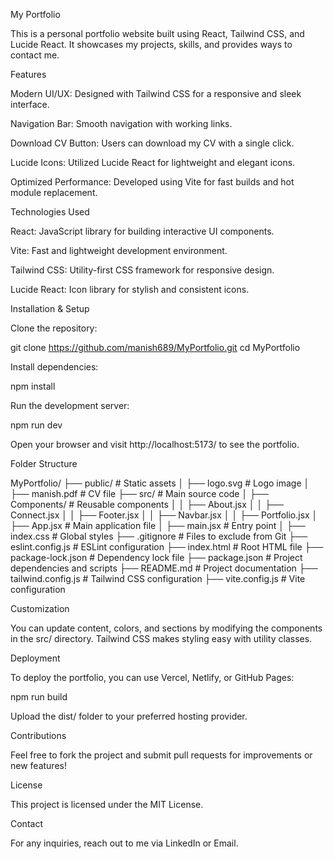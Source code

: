 My Portfolio

This is a personal portfolio website built using React, Tailwind CSS, and Lucide React. It showcases my projects, skills, and provides ways to contact me.

Features

Modern UI/UX: Designed with Tailwind CSS for a responsive and sleek interface.

Navigation Bar: Smooth navigation with working links.

Download CV Button: Users can download my CV with a single click.

Lucide Icons: Utilized Lucide React for lightweight and elegant icons.

Optimized Performance: Developed using Vite for fast builds and hot module replacement.

Technologies Used

React: JavaScript library for building interactive UI components.

Vite: Fast and lightweight development environment.

Tailwind CSS: Utility-first CSS framework for responsive design.

Lucide React: Icon library for stylish and consistent icons.

Installation & Setup

Clone the repository:

git clone https://github.com/manish689/MyPortfolio.git
cd MyPortfolio

Install dependencies:

npm install

Run the development server:

npm run dev

Open your browser and visit http://localhost:5173/ to see the portfolio.

Folder Structure

MyPortfolio/
├── public/              # Static assets
│   ├── logo.svg         # Logo image
│   ├── manish.pdf       # CV file
├── src/                 # Main source code
│   ├── Components/      # Reusable components
│   │   ├── About.jsx
│   │   ├── Connect.jsx
│   │   ├── Footer.jsx
│   │   ├── Navbar.jsx
│   │   ├── Portfolio.jsx
│   ├── App.jsx          # Main application file
│   ├── main.jsx         # Entry point
│   ├── index.css        # Global styles
├── .gitignore           # Files to exclude from Git
├── eslint.config.js     # ESLint configuration
├── index.html           # Root HTML file
├── package-lock.json    # Dependency lock file
├── package.json         # Project dependencies and scripts
├── README.md            # Project documentation
├── tailwind.config.js   # Tailwind CSS configuration
├── vite.config.js       # Vite configuration

Customization

You can update content, colors, and sections by modifying the components in the src/ directory. Tailwind CSS makes styling easy with utility classes.

Deployment

To deploy the portfolio, you can use Vercel, Netlify, or GitHub Pages:

npm run build

Upload the dist/ folder to your preferred hosting provider.

Contributions

Feel free to fork the project and submit pull requests for improvements or new features!

License

This project is licensed under the MIT License.

Contact

For any inquiries, reach out to me via LinkedIn or Email.

